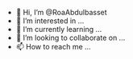 - 👋 Hi, I’m @RoaAbdulbasset
- 👀 I’m interested in ...
- 🌱 I’m currently learning ...
- 💞️ I’m looking to collaborate on ...
- 📫 How to reach me ...

<!---
RoaAbdulbasset/RoaAbdulbasset is a ✨ special ✨ repository because its `README.md` (this file) appears on your GitHub profile.
You can click the Preview link to take a look at your changes.
--->
